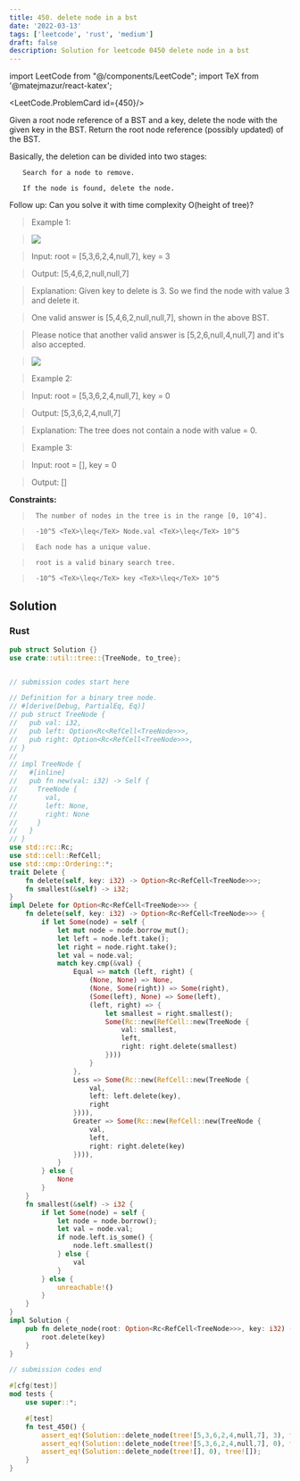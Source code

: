 ```yaml
---
title: 450. delete node in a bst
date: '2022-03-13'
tags: ['leetcode', 'rust', 'medium']
draft: false
description: Solution for leetcode 0450 delete node in a bst
---
```

import LeetCode from "@/components/LeetCode";
import TeX from '@matejmazur/react-katex';

<LeetCode.ProblemCard id={450}/>
 

  Given a root node reference of a BST and a key, delete the node with the given key in the BST. Return the root node reference (possibly updated) of the BST.

  Basically, the deletion can be divided into two stages:

  <ol>

  	Search for a node to remove.

  	If the node is found, delete the node.

  </ol>

  Follow up: Can you solve it with time complexity O(height of tree)?

   

 >   Example 1:

 >   ![](https://assets.leetcode.com/uploads/2020/09/04/del_node_1.jpg)

 >   Input: root <TeX>=</TeX> [5,3,6,2,4,null,7], key <TeX>=</TeX> 3

 >   Output: [5,4,6,2,null,null,7]

 >   Explanation: Given key to delete is 3. So we find the node with value 3 and delete it.

 >   One valid answer is [5,4,6,2,null,null,7], shown in the above BST.

 >   Please notice that another valid answer is [5,2,6,null,4,null,7] and it's also accepted.

 >   ![](https://assets.leetcode.com/uploads/2020/09/04/del_node_supp.jpg)

  

 >   Example 2:

  

 >   Input: root <TeX>=</TeX> [5,3,6,2,4,null,7], key <TeX>=</TeX> 0

 >   Output: [5,3,6,2,4,null,7]

 >   Explanation: The tree does not contain a node with value <TeX>=</TeX> 0.

  

 >   Example 3:

  

 >   Input: root <TeX>=</TeX> [], key <TeX>=</TeX> 0

 >   Output: []

  

   

  **Constraints:**

  

 >   	The number of nodes in the tree is in the range [0, 10^4].

 >   	-10^5 <TeX>\leq</TeX> Node.val <TeX>\leq</TeX> 10^5

 >   	Each node has a unique value.

 >   	root is a valid binary search tree.

 >   	-10^5 <TeX>\leq</TeX> key <TeX>\leq</TeX> 10^5


## Solution
### Rust
```rust
pub struct Solution {}
use crate::util::tree::{TreeNode, to_tree};


// submission codes start here

// Definition for a binary tree node.
// #[derive(Debug, PartialEq, Eq)]
// pub struct TreeNode {
//   pub val: i32,
//   pub left: Option<Rc<RefCell<TreeNode>>>,
//   pub right: Option<Rc<RefCell<TreeNode>>>,
// }
// 
// impl TreeNode {
//   #[inline]
//   pub fn new(val: i32) -> Self {
//     TreeNode {
//       val,
//       left: None,
//       right: None
//     }
//   }
// }
use std::rc::Rc;
use std::cell::RefCell;
use std::cmp::Ordering::*;
trait Delete {
    fn delete(self, key: i32) -> Option<Rc<RefCell<TreeNode>>>;
    fn smallest(&self) -> i32;
}
impl Delete for Option<Rc<RefCell<TreeNode>>> {
    fn delete(self, key: i32) -> Option<Rc<RefCell<TreeNode>>> {
        if let Some(node) = self {
            let mut node = node.borrow_mut();
            let left = node.left.take();
            let right = node.right.take();
            let val = node.val;
            match key.cmp(&val) {
                Equal => match (left, right) {
                    (None, None) => None,
                    (None, Some(right)) => Some(right),
                    (Some(left), None) => Some(left),
                    (left, right) => {
                        let smallest = right.smallest();
                        Some(Rc::new(RefCell::new(TreeNode {
                            val: smallest,
                            left,
                            right: right.delete(smallest)
                        })))
                    }
                },
                Less => Some(Rc::new(RefCell::new(TreeNode {
                    val,
                    left: left.delete(key),
                    right
                }))),
                Greater => Some(Rc::new(RefCell::new(TreeNode {
                    val,
                    left,
                    right: right.delete(key)
                }))),
            }
        } else {
            None
        }
    }
    fn smallest(&self) -> i32 {
        if let Some(node) = self {
            let node = node.borrow();
            let val = node.val;
            if node.left.is_some() {
                node.left.smallest()
            } else {
                val
            }
        } else {
            unreachable!()
        }
    }
}
impl Solution {
    pub fn delete_node(root: Option<Rc<RefCell<TreeNode>>>, key: i32) -> Option<Rc<RefCell<TreeNode>>> {
        root.delete(key)
    }
}

// submission codes end

#[cfg(test)]
mod tests {
    use super::*;

    #[test]
    fn test_450() {
        assert_eq!(Solution::delete_node(tree![5,3,6,2,4,null,7], 3), tree![5,4,6,2,null,null,7]);
        assert_eq!(Solution::delete_node(tree![5,3,6,2,4,null,7], 0), tree![5,3,6,2,4,null,7]);
        assert_eq!(Solution::delete_node(tree![], 0), tree![]);
    }
}

```
